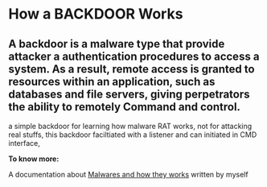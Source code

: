 # How a BACKDOOR Works
## A backdoor is a malware type that provide attacker a authentication procedures to access a system. As a result, remote access is granted to resources within an application, such as databases and file servers, giving perpetrators the ability to remotely Command and control.


a simple backdoor for learning how malware RAT works, not for attacking real stuffs, this backdoor faciltiated with a listener and can initiated in CMD interface,


**To know more:** 

A documentation about [Malwares and how they works](https://ajmal-nasumudeen.medium.com/how-to-protect-your-pcs-from-viruses-types-of-malwares-malware-detection-and-security-9b6c64e6571a) written by myself

